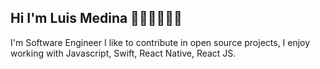 ## Hi I'm Luis Medina  🧑🏽‍💻🤟🏽📱
I'm Software Engineer I like to contribute in open source projects, I enjoy working with Javascript, Swift, React Native, React JS.

